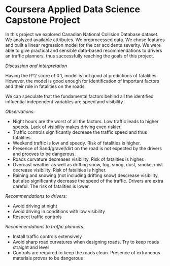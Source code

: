 # Coursera Applied Data Science Capstone Project

In this project we explored Canadian National Collision Database dataset. We analyzed available attributes. We preprocessed data. We chose features and built a linear regression model for the car accidents severity. We were able to give practical and sensible data-based recommendations to drivers an traffic planners, thus successfully reaching the goals of this project.

_Discussion and interpretation_

Having the R^2 score of 0.1, model is not good at predictions of fatalities. However, the model is good enough for identification of important factors and their role in fatalities on the roads.

We can speculate that the fundamental factors behind all the identified influential independent variables are speed and visibility.

_Observations:_

* Night hours are the worst of all the factors. Low traffic leads to higher speeds. Lack of visibility makes driving even riskier.
* Traffic controls significantly decrease the traffic speed and thus fatalities.
* Weekend traffic is low and speedy. Risk of fatalities is higher.
* Presence of Sand/gravel/dirt on the road is not expected by the drivers and prooves to be dangerous.
* Roads curvature decreases visibility. Risk of fatalities is higher.
* Overcast weather as well as drifting snow, fog, smog, dust, smoke, mist decrease visibility. Risk of fatalities is higher.
* Raining and snowing (not including drifting snow) descrease visibility, but also significantly decrease the speed of the traffic. Drivers are extra careful. The risk of fatalities is lower.

_Recommendations to drivers:_

* Avoid driving at night
* Avoid driving in conditions with low visibility
* Respect traffic controls

_Recommendations to traffic planners:_

* Install traffic controls extensively
* Avoid sharp road curvatures when designing roads. Try to keep roads straight and level
* Controls are required to keep the roads clean. Presence of extraneous materials proves to be dangerous